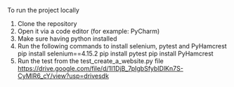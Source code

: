 To run the project locally

1. Clone the repository
2. Open it via a code editor (for example: PyCharm)
3. Make sure having python installed
4. Run the following commands to install selenium, pytest and PyHamcrest
   pip install selenium==4.15.2
   pip install pytest
   pip install PyHamcrest
5. Run the test from the test_create_a_website.py file
   https://drive.google.com/file/d/1I1DjB_7pIgbSfybIDlKn7S-CyMlR6_cY/view?usp=drivesdk 

   
   
